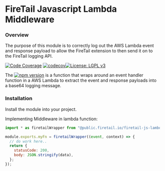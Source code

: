 # FireTail Javascript Lambda Middleware

### Overview

The purpose of this module is to correctly log out the AWS Lambda event and response payload to allow the FireTail extension to then send it on to the FireTail logging API.

[![Code Coverage](https://github.com/FireTail-io/firetail-js-lambda/actions/workflows/codecov.yml/badge.svg)](https://github.com/FireTail-io/firetail-js-lib/actions/workflows/codecov.yml) [![codecov](https://codecov.io/gh/FireTail-io/firetail-js-lambda/branch/main/graph/badge.svg?token=BN44NPKV8H)](https://codecov.io/gh/FireTail-io/firetail-js-lambda)[![License: LGPL v3](https://img.shields.io/badge/License-LGPL_v3-blue.svg)](https://www.gnu.org/licenses/lgpl-3.0)

The [![npm version](https://badge.fury.io/js/@public.firetail.io%2Ffiretail-js-lambda.svg)](https://www.npmjs.com/package/@public.firetail.io/firetail-js-lambda) is a function that wraps around an event handler function in a AWS Lambda to extract the event and response payloads into a base64 logging message.

### Installation

Install the module into your project.

Implementing Middleware in lambda function:

```js
import * as firetailWrapper from "@public.firetail.io/firetail-js-lambda";

module.exports.myFn = firetailWrapper((event, context) => {
  // do work here..
  return {
    statusCode: 200,
    body: JSON.stringify(data),
  };
});
```
